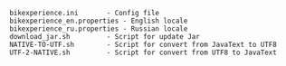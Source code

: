 
        bikexperience.ini 		- Config file
        bikexperience_en.properties	- English locale
        bikexperience_ru.properties	- Russian locale
        download_jar.sh			- Script for update Jar
        NATIVE-TO-UTF.sh		- Script for convert from JavaText to UTF8
        UTF-2-NATIVE.sh			- Script for convert from UTF8 to JavaText
